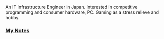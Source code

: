 An IT Infrastructure Engineer in Japan.
Interested in competitive programming and consumer hardware, PC.
Gaming as a stress relieve and hobby.

### [My Notes](https://notes.selubi.tech)


<!---
Selubi/Selubi is a ✨ special ✨ repository because its `README.md` (this file) appears on your GitHub profile.
You can click the Preview link to take a look at your changes.
--->
